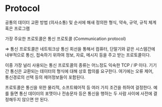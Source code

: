 # Protocol

공통의 데이터 교환 방법 (의사소통) 및 순서에 해새 정의한 형식, 약속, 규약, 규칙 체계 혹은 프로그램

가장 주요한 프로토콜은 통신 프로토콜 (Communication protocol) 

⇒ 통신 프로토콜은 네트워크상 통신 회선을 통해서 컴퓨터, 단말기와 같은 시스템간에 내부적으로 통신, 접속하기 위하여 정보, 자료, 메시지 등을 주고 받는 프로토콜이다.

이중 가장 널리 사용되는 통신 프로토콜의 종류는 어느정도 익숙한 TCP / IP 이다. 기기 간 통신은 교환되는 데이터의 형식에 대해 상호 합의를 요구한다. 여기에는 오류 제어, 통신경로의 선택 등의 제어정보들이 포함된다.  

프로토콜은 통신을 위한 물리적, 소프트웨어적 등 여러 가지 조건을 취하여 걸정한다. 예를 들면 통신 데이터의 포맷이나 전송문자 등은 통신을 행하는 두 사람 사이에 사전에 결정해두지 않으면 안 된다.